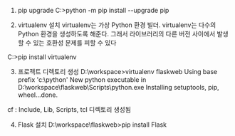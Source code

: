 1. pip upgrade
C:\>python -m pip install --upgrade pip

2. virtualenv 설치
virtualenv는 가상 Python 환경 빌더.
virtualenv는 다수의 Python 환경을 생성하도록 해준다. 
그래서 라이브러리의 다른 버전 사이에서 발생할 수 있는 호환성 문제를 피할 수 있다

C:\>pip install virtualenv

3. 프로젝트 디렉토리 생성
D:\workspace>virtualenv flaskweb
Using base prefix 'c:\\python'
New python executable in D:\workspace\flaskweb\Scripts\python.exe
Installing setuptools, pip, wheel...done.

cf : Include, Lib, Scripts, tcl 디렉토리 생성됨

4. Flask 설치
D:\workspace\flaskweb>pip install Flask
